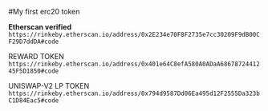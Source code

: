 #My first erc20 token

**Etherscan verified**
`https://rinkeby.etherscan.io/address/0x2E234e70F8F2735e7cc30209F9dB00CF29D7ddDA#code`


REWARD TOKEN
`https://rinkeby.etherscan.io/address/0x401e64C8efA580A0ADaA6867872441245F5D1850#code`


UNISWAP-V2 LP TOKEN
`https://rinkeby.etherscan.io/address/0x794d9587Dd06Ea495d12F2555Da323bC1D84Eac5#code`